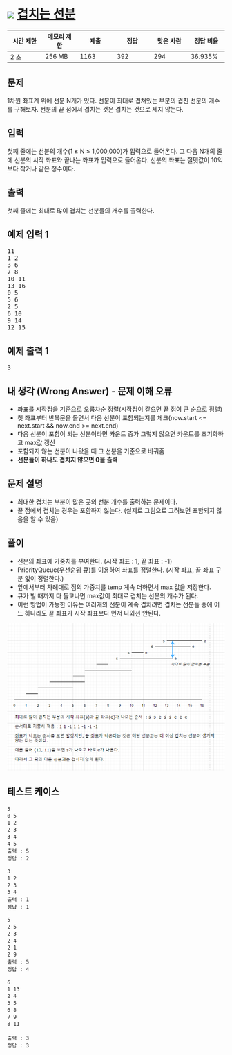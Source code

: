 # <img src="https://d2gd6pc034wcta.cloudfront.net/tier/13.svg" class="solvedac-tier" style="user-select: auto;" width="20px"> [겹치는 선분](https://www.acmicpc.net/problem/1689)

<div class="col-md-12" style="user-select: auto;">
			<div class="table-responsive" style="user-select: auto;">
				<table class="table" id="problem-info" style="user-select: auto;">
				<thead style="user-select: auto;">
				<tr style="user-select: auto;">
									<th style="width: 16%; user-select: auto;">시간 제한</th>
					<th style="width: 16%; user-select: auto;">메모리 제한</th>
					<th style="width: 17%; user-select: auto;">제출</th>
					<th style="width: 17%; user-select: auto;">정답</th>
					<th style="width: 17%; user-select: auto;">맞은 사람</th>
					<th style="width: 17%; user-select: auto;">정답 비율</th>
								</tr>
				</thead>
				<tbody style="user-select: auto;">
				<tr style="user-select: auto;">
				<td style="user-select: auto;">2 초</td>
				<td style="user-select: auto;">256 MB</td>
									<td style="user-select: auto;">1163</td>
					<td style="user-select: auto;">392</td>
					<td style="user-select: auto;">294</td>
					<td style="user-select: auto;">36.935%</td>
								</tr>
				</tbody>
				</table>
			</div>
		</div>

## 문제
1차원 좌표계 위에 선분 N개가 있다. 선분이 최대로 겹쳐있는 부분의 겹친 선분의 개수를 구해보자. 선분의 끝 점에서 겹치는 것은 겹치는 것으로 세지 않는다.

## 입력
첫째 줄에는 선분의 개수(1 ≤ N ≤ 1,000,000)가 입력으로 들어온다. 그 다음 N개의 줄에 선분의 시작 좌표와 끝나는 좌표가 입력으로 들어온다. 선분의 좌표는 절댓값이 10억보다 작거나 같은 정수이다.

## 출력
첫째 줄에는 최대로 많이 겹치는 선분들의 개수를 출력한다.

<div class="col-md-12" style="user-select: auto;">
				<div class="row" style="user-select: auto;">
					<div class="col-md-6" style="user-select: auto;">
						<section id="sampleinput1" style="user-select: auto;">
						<div class="headline" style="user-select: auto;">
						<h2 style="user-select: auto;">예제 입력 1
						</h2>
						</div>
						<pre class="sampledata" id="sample-input-1" style="user-select: auto;">11
1 2
3 6
7 8
10 11
13 16
0 5
5 6
2 5
6 10
9 14
12 15
</pre>
						</section>
					</div>
					<div class="col-md-6" style="user-select: auto;">
						<section id="sampleoutput1" style="user-select: auto;">
						<div class="headline" style="user-select: auto;">
						<h2 style="user-select: auto;">예제 출력 1
						</h2>
						</div>
						<pre class="sampledata" id="sample-output-1" style="user-select: auto;">3
</pre>
						</section>
					</div>
									</div>
</div>

## 내 생각 (Wrong Answer) - 문제 이해 오류
 - 좌표를 시작점을 기준으로 오름차순 정렬(시작점이 같으면 끝 점이 큰 순으로 정렬)
 - 첫 좌표부터 반복문을 돌면서 다음 선분이 포함되는지를 체크(now.start <= next.start && now.end >= next.end)
 - 다음 선분이 포함이 되는 선분이라면 카운트 증가 그렇지 않으면 카운트를 초기화하고 max값 갱신
 - 포함되지 않는 선분이 나왔을 때 그 선분을 기준으로 바꿔줌
 - **선분들이 하나도 겹치지 않으면 0을 출력**
 
## 문제 설명
 - 최대한 겹치는 부분이 많은 곳의 선분 개수를 출력하는 문제이다.
 - 끝 점에서 겹치는 경우는 포함하지 않는다. (실제로 그림으로 그려보면 포함되지 않음을 알 수 있음)

## 풀이
 - 선분의 좌표에 가중치를 부여한다. (시작 좌표 : 1, 끝 좌표 : -1)
 - PriorityQueue(우선순위 큐)를 이용하여 좌표를 정렬한다. (시작 좌표, 끝 좌표 구분 없이 정렬한다.)
 - 앞에서부터 차례대로 점의 가중치를 temp 계속 더하면서 max 값을 저장한다.
 - 큐가 빌 때까지 다 돌고나면 max값이 최대로 겹치는 선분의 개수가 된다.
 - 이런 방법이 가능한 이유는 여러개의 선분이 계속 겹치려면 겹치는 선분들 중에 어느 하나라도 끝 좌표가 시작 좌표보다 먼저 나와선 안된다.
 
 ![image](겹치는선분%20풀이.png)
## 테스트 케이스
```
5
0 5
1 2
2 3
3 4
4 5
출력 : 5
정답 : 2
```

```
3
1 2
2 3
3 4
출력 : 1
정답 : 1
```

```
5
2 5
2 3
2 4
2 1
2 9
출력 : 5
정답 : 4
```

```
6
1 13
2 4
3 5
6 8
7 9
8 11

출력 : 3
정답 : 3
```
